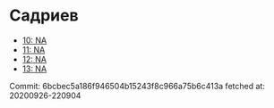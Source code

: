 # Садриев
- [10: NA](10.md)
- [11: NA](11.md)
- [12: NA](12.md)
- [13: NA](13.md)

Commit: 6bcbec5a186f946504b15243f8c966a75b6c413a
 fetched at: 20200926-220904
